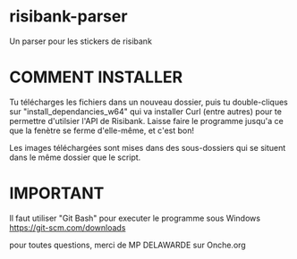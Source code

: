 # risibank-parser
Un parser pour les stickers de risibank

# COMMENT INSTALLER

Tu télécharges les fichiers dans un nouveau dossier, puis tu double-cliques sur "install_dependancies_w64" qui va installer Curl (entre autres) pour te permettre d'utilsier l'API de Risibank.
Laisse faire le programme jusqu'a ce que la fenètre se ferme d'elle-même, et c'est bon! 

Les images téléchargées sont mises dans des sous-dossiers qui se situent dans le même dossier que le script.

# IMPORTANT

Il faut utiliser "Git Bash" pour executer le programme sous Windows https://git-scm.com/downloads

pour toutes questions, merci de MP DELAWARDE sur Onche.org
